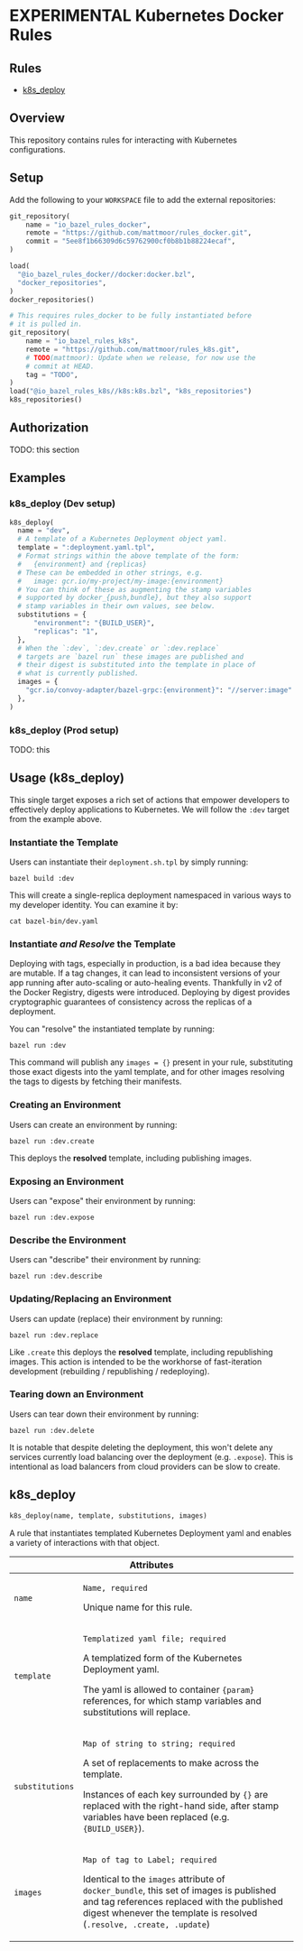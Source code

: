 # EXPERIMENTAL Kubernetes Docker Rules

## Rules

* [k8s_deploy](#k8s_deploy)

## Overview

This repository contains rules for interacting with Kubernetes configurations.

## Setup

Add the following to your `WORKSPACE` file to add the external repositories:

```python
git_repository(
    name = "io_bazel_rules_docker",
    remote = "https://github.com/mattmoor/rules_docker.git",
    commit = "5ee8f1b66309d6c59762900cf0b8b1b88224ecaf",
)

load(
  "@io_bazel_rules_docker//docker:docker.bzl",
  "docker_repositories",
)
docker_repositories()

# This requires rules_docker to be fully instantiated before
# it is pulled in.
git_repository(
    name = "io_bazel_rules_k8s",
    remote = "https://github.com/mattmoor/rules_k8s.git",
    # TODO(mattmoor): Update when we release, for now use the
    # commit at HEAD.
    tag = "TODO",
)
load("@io_bazel_rules_k8s//k8s:k8s.bzl", "k8s_repositories")
k8s_repositories()
```

## Authorization

TODO: this section

## Examples

### k8s_deploy (Dev setup)

```python
k8s_deploy(
  name = "dev",
  # A template of a Kubernetes Deployment object yaml.
  template = ":deployment.yaml.tpl",
  # Format strings within the above template of the form:
  #   {environment} and {replicas}
  # These can be embedded in other strings, e.g.
  #   image: gcr.io/my-project/my-image:{environment}
  # You can think of these as augmenting the stamp variables
  # supported by docker_{push,bundle}, but they also support
  # stamp variables in their own values, see below.
  substitutions = {
      "environment": "{BUILD_USER}",
      "replicas": "1",
  },
  # When the `:dev`, `:dev.create` or `:dev.replace`
  # targets are `bazel run` these images are published and
  # their digest is substituted into the template in place of
  # what is currently published.
  images = {
    "gcr.io/convoy-adapter/bazel-grpc:{environment}": "//server:image"
  },
)
```


### k8s_deploy (Prod setup)

TODO: this

## Usage (k8s_deploy)

This single target exposes a rich set of actions that empower developers
to effectively deploy applications to Kubernetes.  We will follow the `:dev`
target from the example above.

### Instantiate the Template

Users can instantiate their `deployment.sh.tpl` by simply running:

```shell
bazel build :dev
```

This will create a single-replica deployment namespaced in various ways to
my developer identity.  You can examine it by:

```shell
cat bazel-bin/dev.yaml
```

### Instantiate *and Resolve* the Template

Deploying with tags, especially in production, is a bad idea because they are
mutable.  If a tag changes, it can lead to inconsistent versions of your app
running after auto-scaling or auto-healing events.  Thankfully in v2 of the
Docker Registry, digests were introduced.  Deploying by digest provides
cryptographic guarantees of consistency across the replicas of a deployment.

You can "resolve" the instantiated template by running:

```shell
bazel run :dev
```

This command will publish any `images = {}` present in your rule, substituting
those exact digests into the yaml template, and for other images resolving the
tags to digests by fetching their manifests.

### Creating an Environment

Users can create an environment by running:
```shell
bazel run :dev.create
```

This deploys the **resolved** template, including publishing images.

### Exposing an Environment

Users can "expose" their environment by running:

```shell
bazel run :dev.expose
```

### Describe the Environment

Users can "describe" their environment by running:

```shell
bazel run :dev.describe
```

### Updating/Replacing an Environment

Users can update (replace) their environment by running:
```shell
bazel run :dev.replace
```

Like `.create` this deploys the **resolved** template, including
republishing images.  This action is intended to be the workhorse
of fast-iteration development (rebuilding / republishing / redeploying).

### Tearing down an Environment

Users can tear down their environment by running:
```shell
bazel run :dev.delete
```

It is notable that despite deleting the deployment, this won't delete
any services currently load balancing over the deployment (e.g. `.expose`).
This is intentional as load balancers from cloud providers can be slow
to create.


<a name="k8s_deploy"></a>
## k8s_deploy

```python
k8s_deploy(name, template, substitutions, images)
```

A rule that instantiates templated Kubernetes Deployment yaml and enables
a variety of interactions with that object.

<table class="table table-condensed table-bordered table-params">
  <colgroup>
    <col class="col-param" />
    <col class="param-description" />
  </colgroup>
  <thead>
    <tr>
      <th colspan="2">Attributes</th>
    </tr>
  </thead>
  <tbody>
    <tr>
      <td><code>name</code></td>
      <td>
        <p><code>Name, required</code></p>
        <p>Unique name for this rule.</p>
      </td>
    </tr>
    <tr>
      <td><code>template</code></td>
      <td>
        <p><code>Templatized yaml file; required</code></p>
        <p>A templatized form of the Kubernetes Deployment yaml.</p>
        <p>The yaml is allowed to container <code>{param}</code>
           references, for which stamp variables and substitutions
           will replace.</p>
      </td>
    </tr>
    <tr>
      <td><code>substitutions</code></td>
      <td>
        <p><code>Map of string to string; required</code></p>
        <p>A set of replacements to make across the template.</p>
        <p>Instances of each key surrounded by <code>{}</code> are
           replaced with the right-hand side, after stamp variables
           have been replaced (e.g. <code>{BUILD_USER}</code>).</p>
      </td>
    </tr>
    <tr>
      <td><code>images</code></td>
      <td>
        <p><code>Map of tag to Label; required</code></p>
        <p>Identical to the <code>images</code> attribute of
           <code>docker_bundle</code>, this set of images is published
           and tag references replaced with the published digest whenever
           the template is resolved (<code>.resolve, .create, .update</code>)</p>
      </td>
    </tr>
  </tbody>
</table>
